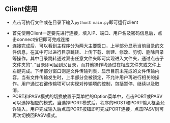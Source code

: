 ## Client使用

* 点击可执行文件或在目录下输入`python3 main.py`即可运行client

- 首先使用Client一定要先进行连接，填入IP、端口、用户名及密码信息后，点击connect按钮即可完成连接
- 连接完成后，可以看到主程序分为两大主要窗口，上半部分显示当前目录的文件信息，在其中可以进行目录跳转、上传下载、新建、修改、剪切、删除目录等操作。其中目录跳转通过双击任意文件夹即可实现进入文件夹，通过点击子文件夹的".."目录即可回到父目录，而其他操作均通过在相应文件夹或文件上右键完成。下半部分窗口则是文件传输列表，显示目前未完成的文件传输内容。当有文件传输发生时，上半部分会被锁定，不允许用户再进行相关的操作。用户通过右键传输项可以实现对传输项的控制，包括暂停、继续以及取消。
- PORT和PASV模式的切换放置于菜单栏的Option菜单中，点击PORT或PASV可以选择相应的模式。当选择PORT模式后，程序的HOST和PORT输入框会允许输入，用户完成输入后点击PORT按钮即可完成PORT连接，点击PASV则可再次切换回PASV模式。